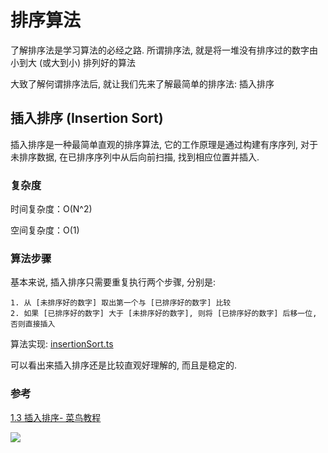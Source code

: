 # 排序算法

了解排序法是学习算法的必经之路. 所谓排序法, 就是将一堆没有排序过的数字由小到大 (或大到小) 排列好的算法

大致了解何谓排序法后, 就让我们先来了解最简单的排序法: 插入排序

## 插入排序 (Insertion Sort)

插入排序是一种最简单直观的排序算法, 它的工作原理是通过构建有序序列, 对于未排序数据, 在已排序序列中从后向前扫描, 找到相应位置并插入.

### 复杂度

时间复杂度：O(N^2)

空间复杂度：O(1)

### 算法步骤

基本来说, 插入排序只需要重复执行两个步骤, 分别是:

    1. 从 [未排序好的数字] 取出第一个与 [已排序好的数字] 比较
    2. 如果 [已排序好的数字] 大于 [未排序好的数字], 则将 [已排序好的数字] 后移一位, 否则直接插入

算法实现: [insertionSort.ts](./insertionSort.ts)

可以看出来插入排序还是比较直观好理解的, 而且是稳定的.

### 参考

[1.3 插入排序- 菜鸟教程](https://www.runoob.com/w3cnote/insertion-sort.html)

![](https://www.runoob.com/wp-content/uploads/2019/03/insertionSort.gif)
